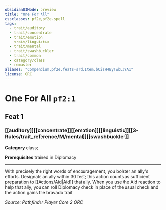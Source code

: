 ```yaml
---
obsidianUIMode: preview
title: "One For All"
cssclasses: pf2e,pf2e-spell
tags:
  - trait/auditory
  - trait/concentrate
  - trait/emotion
  - trait/linguistic
  - trait/mental
  - trait/swashbuckler
  - trait/common
  - category/class
  - remaster
aliases: "Compendium.pf2e.feats-srd.Item.bCizH4ByTwbLcYA1"
license: ORC
---
```

# One For All `pf2:1`
## Feat 1
### [[auditory]][[concentrate]][[emotion]][[linguistic]][[3-Rules/trait_reference/M/mental]][[swashbuckler]]

**Category** class; 



**Prerequisites** trained in Diplomacy
* * *
With precisely the right words of encouragement, you bolster an ally's efforts. Designate an ally within 30 feet; this action counts as sufficient preparation to [[Actions/Aid|Aid]] that ally. When you use the Aid reaction to help that ally, you can roll Diplomacy check in place of the usual check and the action gains the bravado trait

*Source: Pathfinder Player Core 2*
*ORC*